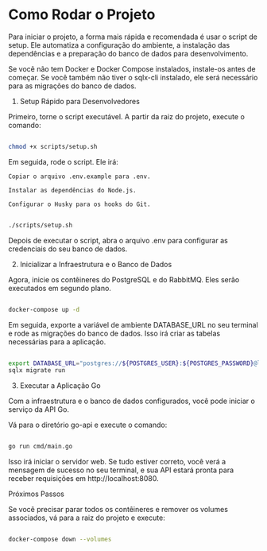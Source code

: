 # Como Rodar o Projeto

Para iniciar o projeto, a forma mais rápida e recomendada é usar o script de setup. Ele automatiza a configuração do ambiente, a instalação das dependências e a preparação do banco de dados para desenvolvimento.

Se você não tem Docker e Docker Compose instalados, instale-os antes de começar. Se você também não tiver o sqlx-cli instalado, ele será necessário para as migrações do banco de dados.

1. Setup Rápido para Desenvolvedores

Primeiro, torne o script executável. A partir da raiz do projeto, execute o comando:
```Bash

chmod +x scripts/setup.sh

```

Em seguida, rode o script. Ele irá:

    Copiar o arquivo .env.example para .env.

    Instalar as dependências do Node.js.

    Configurar o Husky para os hooks do Git.

```Bash

./scripts/setup.sh

```

Depois de executar o script, abra o arquivo .env para configurar as credenciais do seu banco de dados.

2. Inicializar a Infraestrutura e o Banco de Dados

Agora, inicie os contêineres do PostgreSQL e do RabbitMQ. Eles serão executados em segundo plano.

```Bash

docker-compose up -d

```

Em seguida, exporte a variável de ambiente DATABASE_URL no seu terminal e rode as migrações do banco de dados. Isso irá criar as tabelas necessárias para a aplicação.

```Bash

export DATABASE_URL="postgres://${POSTGRES_USER}:${POSTGRES_PASSWORD}@localhost:5432/${POSTGRES_DB}?sslmode=disable"
sqlx migrate run

```

3. Executar a Aplicação Go

Com a infraestrutura e o banco de dados configurados, você pode iniciar o serviço da API Go.

Vá para o diretório go-api e execute o comando:

```Bash

go run cmd/main.go

```

Isso irá iniciar o servidor web. Se tudo estiver correto, você verá a mensagem de sucesso no seu terminal, e sua API estará pronta para receber requisições em http://localhost:8080.

Próximos Passos

Se você precisar parar todos os contêineres e remover os volumes associados, vá para a raiz do projeto e execute:

```Bash

docker-compose down --volumes

```